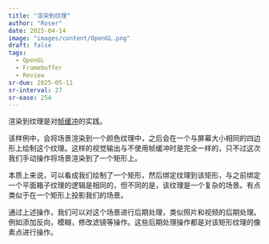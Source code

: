 ```yaml
---
title: "渲染到纹理"
author: "Roser"
date: 2025-04-14
image: "images/content/OpenGL.png"
draft: false
tags:
  - OpenGL
  - Framebuffer
  - Review
sr-due: 2025-05-11
sr-interval: 27
sr-ease: 254
---
```

渲染到纹理是对[帧缓冲](帧缓冲.md)的实践。

该样例中，会将场景渲染到一个颜色纹理中，之后会在一个与屏幕大小相同的四边形上绘制这个纹理。这样的视觉输出与不使用帧缓冲时是完全一样的，只不过这次我们手动操作将场景渲染到了一个矩形上。

本质上来说，可以看成我们绘制了一个矩形，然后绑定纹理到该矩形，与之前绑定一个平面箱子纹理的逻辑是相同的，但不同的是，该纹理是一个复杂的场景。有点类似于在一个矩形上投影我们的场景。

通过上述操作，我们可以对这个场景进行后期处理，类似照片和视频的后期处理。例如添加反向，模糊，修改滤镜等操作。这些后期处理操作都是对该矩形纹理的像素点进行操作。